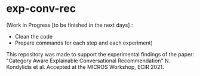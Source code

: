 # exp-conv-rec

(Work in Progress [to be finished in the next days] :
- Clean the code
- Prepare commands for each step and each experiment)

This repository was made to support the experimental findings of the paper:
"Category Aware Explainable Conversational Recommendation" N. Kondylidis et al.
Accepted at the MICROS Workshop, ECIR 2021.
